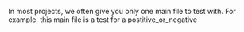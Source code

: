 In most projects, we often give you only one main file to test with. For example, this main file is a test for a postitive_or_negative
